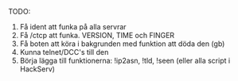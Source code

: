 TODO:

1. Få ident att funka på alla servrar
2. Få /ctcp att funka. VERSION, TIME och FINGER
3. Få boten att köra i bakgrunden med funktion att döda den (gb)
4. Kunna telnet/DCC's till den
5. Börja lägga till funktionerna: !ip2asn, !tld, !seen (eller alla script i HackServ) 
